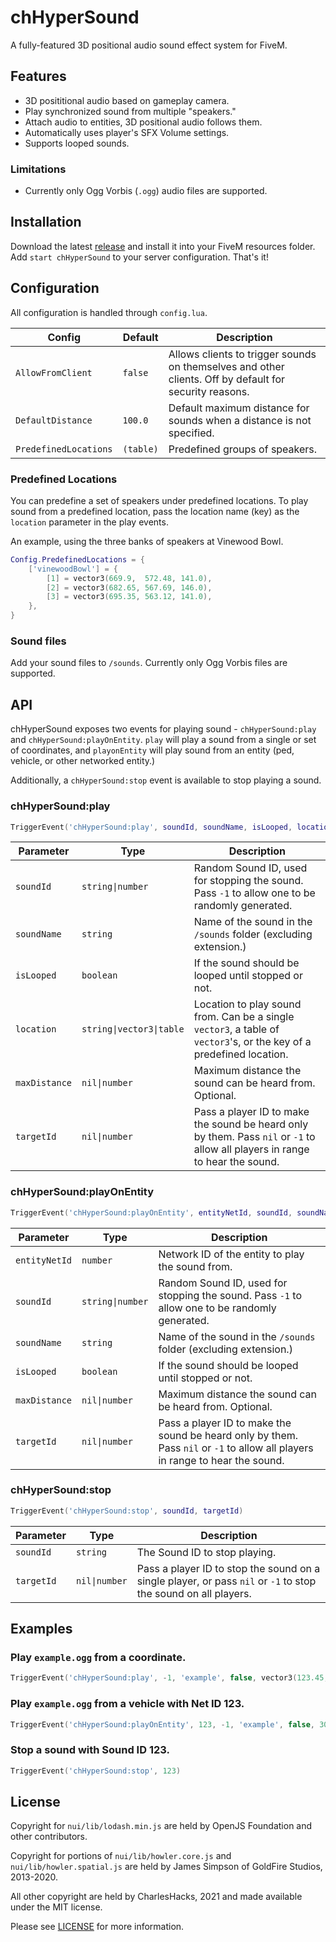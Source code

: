 # chHyperSound

A fully-featured 3D positional audio sound effect system for FiveM.

## Features

- 3D posititional audio based on gameplay camera.
- Play synchronized sound from multiple "speakers."
- Attach audio to entities, 3D positional audio follows them.
- Automatically uses player's SFX Volume settings.
- Supports looped sounds.

### Limitations

- Currently only Ogg Vorbis (`.ogg`) audio files are supported.

## Installation

Download the latest [release](https://github.com/charleshacks/chHyperSound/releases) and install it into your FiveM resources folder. Add `start chHyperSound` to your server configuration. That's it!

## Configuration

All configuration is handled through `config.lua`.

| Config | Default | Description |
| - | - | - |
| `AllowFromClient` | `false` | Allows clients to trigger sounds on themselves and other clients. Off by default for security reasons.
| `DefaultDistance` | `100.0` | Default maximum distance for sounds when a distance is not specified.
| `PredefinedLocations` | `(table)` | Predefined groups of speakers.

### Predefined Locations

You can predefine a set of speakers under predefined locations. To play sound from a predefined location, pass the location name (key) as the `location` parameter in the play events.

An example, using the three banks of speakers at Vinewood Bowl.

```lua
Config.PredefinedLocations = {
    ['vinewoodBowl'] = {
        [1] = vector3(669.9,  572.48, 141.0),
        [2] = vector3(682.65, 567.69, 146.0),
        [3] = vector3(695.35, 563.12, 141.0),
    },
}
```

### Sound files

Add your sound files to `/sounds`. Currently only Ogg Vorbis files are supported.

## API

chHyperSound exposes two events for playing sound - `chHyperSound:play` and `chHyperSound:playOnEntity`. `play` will play a sound from a single or set of coordinates, and `playonEntity` will play sound from an entity (ped, vehicle, or other networked entity.)

Additionally, a `chHyperSound:stop` event is available to stop playing a sound.

### chHyperSound:play

```lua
TriggerEvent('chHyperSound:play', soundId, soundName, isLooped, location, maxDistance, targetId)
```

| Parameter | Type | Description |
| - | - | - |
| `soundId` | `string\|number` | Random Sound ID, used for stopping the sound. Pass `-1` to allow one to be randomly generated.
| `soundName` | `string` | Name of the sound in the `/sounds` folder (excluding extension.)
| `isLooped` | `boolean` | If the sound should be looped until stopped or not.
| `location` | `string\|vector3\|table` | Location to play sound from. Can be a single `vector3`, a table of `vector3`'s, or the key of a predefined location.
| `maxDistance` | `nil\|number` | Maximum distance the sound can be heard from. Optional.
| `targetId` | `nil\|number` | Pass a player ID to make the sound be heard only by them. Pass `nil` or `-1` to allow all players in range to hear the sound.

### chHyperSound:playOnEntity

```lua
TriggerEvent('chHyperSound:playOnEntity', entityNetId, soundId, soundName, isLooped, maxDistance, targetId)
```

| Parameter | Type | Description |
| - | - | - |
| `entityNetId` | `number` | Network ID of the entity to play the sound from.
| `soundId` | `string\|number` | Random Sound ID, used for stopping the sound. Pass `-1` to allow one to be randomly generated.
| `soundName` | `string` | Name of the sound in the `/sounds` folder (excluding extension.)
| `isLooped` | `boolean` | If the sound should be looped until stopped or not.
| `maxDistance` | `nil\|number` | Maximum distance the sound can be heard from. Optional.
| `targetId` | `nil\|number` | Pass a player ID to make the sound be heard only by them. Pass `nil` or `-1` to allow all players in range to hear the sound.

### chHyperSound:stop

```lua
TriggerEvent('chHyperSound:stop', soundId, targetId)
```

| Parameter | Type | Description |
| - | - | - |
| `soundId` | `string` | The Sound ID to stop playing.
| `targetId` | `nil\|number` | Pass a player ID to stop the sound on a single player, or pass `nil` or `-1` to stop the sound on all players.

## Examples

### Play `example.ogg` from a coordinate.

```lua
TriggerEvent('chHyperSound:play', -1, 'example', false, vector3(123.45, 678.90, 64.0), 30.0)
```

### Play `example.ogg` from a vehicle with Net ID 123.

```lua
TriggerEvent('chHyperSound:playOnEntity', 123, -1, 'example', false, 30.0)
```

### Stop a sound with Sound ID 123.

```lua
TriggerEvent('chHyperSound:stop', 123)
```

## License

Copyright for `nui/lib/lodash.min.js` are held by OpenJS Foundation and other contributors.

Copyright for portions of `nui/lib/howler.core.js` and `nui/lib/howler.spatial.js` are held by James Simpson of GoldFire Studios, 2013-2020.

All other copyright are held by CharlesHacks, 2021 and made available under the MIT license.

Please see [LICENSE](LICENSE) for more information.
